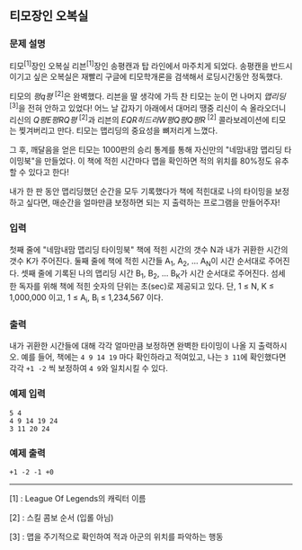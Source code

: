 ## 티모장인 오복실

### 문제 설명

티모<sup>[1]</sup>장인 오복실 리븐<sup>[1]</sup>장인 송평캔과 탑 라인에서 마주치게 되었다. 송평캔을 반드시 이기고 싶은 오복실은 재빨리 구글에 티모학개론을 검색해서 로딩시간동안 정독했다.

티모의 *평q평* <sup>[2]</sup>은 완벽했다. 리븐을 딸 생각에 가득 찬 티모는 눈이 먼 나머지 *맵리딩* <sup>[3]</sup>을 전혀 안하고 있었다! 어느 날 갑자기 아래에서 대머리 땡중 리신이 슥 올라오더니 리신의 *Q평E평RQ평* <sup>[2]</sup>과 리븐의 *EQR히드라W평Q평Q평R* <sup>[2]</sup> 콜라보레이션에 티모는 찢겨버리고 만다. 티모는 맵리딩의 중요성을 뼈저리게 느꼈다.

그 후, 깨달음을 얻은 티모는 1000판의 승리 통계를 통해 자신만의 "네맘내맘 맵리딩 타이밍북"을 만들었다. 이 책에 적힌 시간마다 맵을 확인하면 적의 위치를 80%정도 유추할 수 있다고 한다!

내가 한 판 동안 맵리딩했던 순간을 모두 기록했다가 책에 적힌대로 나의 타이밍을 보정하고 싶다면, 매순간을 얼마만큼 보정하면 되는 지 출력하는 프로그램을 만들어주자!

### 입력

첫째 줄에 "네맘내맘 맵리딩 타이밍북" 책에 적힌 시간의 갯수 N과 내가 귀환한 시간의 갯수 K가 주어진다.
둘째 줄에 책에 적힌 시간들 A<sub>1</sub>, A<sub>2</sub>, ... A<sub>N</sub>이 시간 순서대로 주어진다. 셋째 줄에 기록된 나의 맵리딩 시간 B<sub>1</sub>, B<sub>2</sub>, ... B<sub>K</sub>가 시간 순서대로 주어진다. 섬세한 독자를 위해 책에 적힌 숫자의 단위는 초(sec)로 제공되고 있다.
단, 1 &le; N, K &le; 1,000,000 이고, 1 &le; A<sub>i</sub>, B<sub>i</sub> &le; 1,234,567 이다.

### 출력

내가 귀환한 시간들에 대해 각각 얼마만큼 보정하면 완벽한 타이밍이 나올 지 출력하시오. 예를 들어, 책에는 ```4 9 14 19``` 마다 확인하라고 적여있고, 나는 ```3 11```에 확인했다면 각각 ```+1 -2``` 씩 보정하여 ```4 9```와 일치시킬 수 있다.

### 예제 입력

```
5 4
4 9 14 19 24
3 11 20 24
```

### 예제 출력

```
+1 -2 -1 +0
```

-------
[1] : League Of Legends의 캐릭터 이름

[2] : 스킬 콤보 순서 (입롤 아님)

[3] : 맵을 주기적으로 확인하여 적과 아군의 위치를 파악하는 행동

